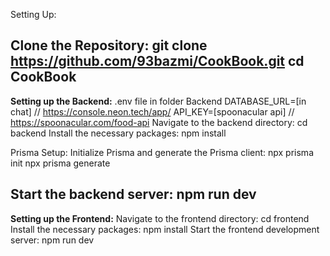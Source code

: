 Setting Up:

**Clone the Repository:**
git clone https://github.com/93bazmi/CookBook.git
cd CookBook
--------------------------------------------------------------------------------------------------
**Setting up the Backend:**
.env file in folder Backend
DATABASE_URL=[in chat] // https://console.neon.tech/app/
API_KEY=[spoonacular api] // https://spoonacular.com/food-api
Navigate to the backend directory:
  cd backend
Install the necessary packages:
  npm install

Prisma Setup:
Initialize Prisma and generate the Prisma client:
  npx prisma init
  npx prisma generate
  
Start the backend server:
  npm run dev
--------------------------------------------------------------------------------------------------
**Setting up the Frontend:**
Navigate to the frontend directory:
  cd frontend
Install the necessary packages:
  npm install
Start the frontend development server:
  npm run dev





